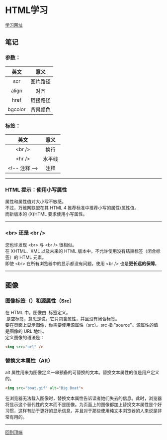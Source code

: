 # HTML学习
[学习网址](http://www.w3school.com.cn/html/index.asp)
## 笔记
### 参数：
  
   |英文|意义|
   |:--:|:--:|
   |scr|图片路径| 
   |align|对齐|
   |href|链接路径| 
   |bgcolor|背景颜色|

### 标签：

   |英文|意义|
   |:--:|:--:|
   |\<br />|换行| 
   |\<hr />|水平线|
   |\<!-- 注释 -->|注释|

---------------

### HTML 提示：使用小写属性  
属性和属性值对大小写不敏感。  
不过，万维网联盟在其 HTML 4 推荐标准中推荐小写的属性/属性值。  
而新版本的 (X)HTML 要求使用小写属性。  

-----------------

### \<br> 还是 \<br />
您也许发现 \<br> 与 \<br /> 很相似。  
在 XHTML、XML 以及未来的 HTML 版本中，不允许使用没有结束标签（闭合标签）的 HTML 元素。  
即使 \<br> 在所有浏览器中的显示都没有问题，使用 \<br /> 也是**更长远的保障**。  

----------------

## 图像
### 图像标签（<img>）和源属性（Src）
在 HTML 中，图像由 <img> 标签定义。  
<img> 是空标签，意思是说，它只包含属性，并且没有闭合标签。  
要在页面上显示图像，你需要使用源属性（src）。src 指 "source"。源属性的值是图像的 URL 地址。  
定义图像的语法是：  
```html
<img src="url" />
```
### 替换文本属性（Alt）
alt 属性用来为图像定义一串预备的可替换的文本。替换文本属性的值是用户定义的。
```html
<img src="boat.gif" alt="Big Boat">
```
在浏览器无法载入图像时，替换文本属性告诉读者她们失去的信息。此时，浏览器将显示这个替代性的文本而不是图像。为页面上的图像都加上替换文本属性是个好习惯，这样有助于更好的显示信息，并且对于那些使用纯文本浏览器的人来说是非常有用的。

---------------------

[回到顶端](#html学习)
